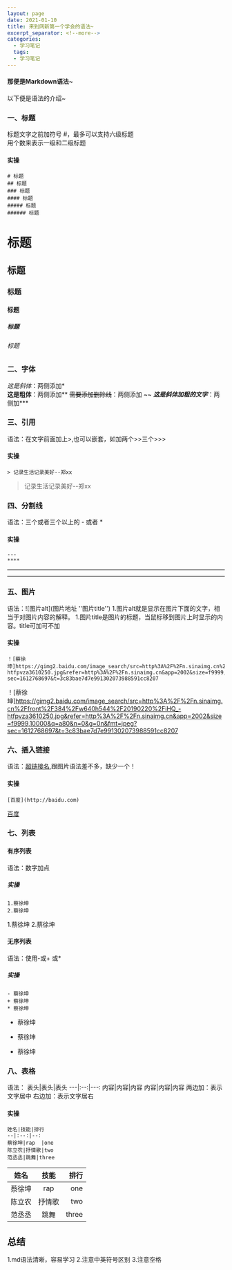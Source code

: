 ```yaml
---
layout: page
date: 2021-01-10
title: 来到网新第一个学会的语法~
excerpt_separator: <!--more-->
categories:
  - 学习笔记
  tags:
  - 学习笔记
---
```

<!--more-->
#### 那便是Markdown语法~

以下便是语法的介绍~  

### 一、标题
标题文字之前加符号 #，最多可以支持六级标题  
用个数来表示一级和二级标题  
#### 实操
```
# 标题
## 标题
### 标题
#### 标题
##### 标题
###### 标题
```
# 标题
## 标题
### 标题
#### 标题
##### 标题
###### 标题

### 二、字体  
*这是斜体*：两侧添加*  
**这是粗体**：两侧添加** 
~~需要添加删除线~~：两侧添加 ~~ 
***这是斜体加粗的文字***：两侧加***

### 三、引用
语法：在文字前面加上>,也可以嵌套，如加两个>>三个>>>
#### 实操
```
> 记录生活记录美好--郑xx
```
>记录生活记录美好--郑xx

### 四、分割线
语法：三个或者三个以上的 - 或者 *
#### 实操
```
---
****
```
---
****

### 五、图片
语法：![图片alt](图片地址 ''图片title'')
1.图片alt就是显示在图片下面的文字，相当于对图片内容的解释。
1.图片title是图片的标题，当鼠标移到图片上时显示的内容。title可加可不加
#### 实操
```
！[蔡徐坤]https://gimg2.baidu.com/image_search/src=http%3A%2F%2Fn.sinaimg.cn%2Ffront%2F384%2Fw640h544%2F20190220%2FiHQ_-htfpvza3610250.jpg&refer=http%3A%2F%2Fn.sinaimg.cn&app=2002&size=f9999,10000&q=a80&n=0&g=0n&fmt=jpeg?sec=1612768697&t=3c83bae7d7e991302073988591cc8207
```
！[蔡徐坤]https://gimg2.baidu.com/image_search/src=http%3A%2F%2Fn.sinaimg.cn%2Ffront%2F384%2Fw640h544%2F20190220%2FiHQ_-htfpvza3610250.jpg&refer=http%3A%2F%2Fn.sinaimg.cn&app=2002&size=f9999,10000&q=a80&n=0&g=0n&fmt=jpeg?sec=1612768697&t=3c83bae7d7e991302073988591cc8207

### 六、插入链接
语法：[超链接名](超链接地址 "超链接title"),跟图片语法差不多，缺少一个！
#### 实操
```
[百度](http://baidu.com)
```
[百度](http://baidu.com)

### 七、列表
#### 有序列表
语法：数字加点
##### 实操
```
1.蔡徐坤
2.蔡徐坤
```
1.蔡徐坤
2.蔡徐坤

#### 无序列表
语法：使用-或+ 或*
##### 实操
```
- 蔡徐坤
+ 蔡徐坤
* 蔡徐坤
```
- 蔡徐坤
+ 蔡徐坤
* 蔡徐坤

### 八、表格
语法：
表头|表头|表头
---|:--:|---:
内容|内容|内容
内容|内容|内容
两边加：表示文字居中
右边加：表示文字居右
#### 实操
```
姓名|技能|排行
--|:--:|--:
蔡徐坤|rap  |one
陈立农|抒情歌|two
范丞丞|跳舞|three
```
姓名|技能|排行
--|:--:|--:
蔡徐坤|rap  |one
陈立农|抒情歌|two
范丞丞|跳舞|three

## 总结
1.md语法清晰，容易学习
2.注意中英符号区别
3.注意空格

